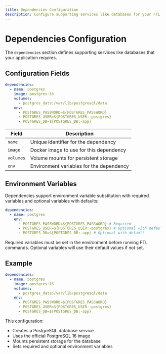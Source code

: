 ```yaml
---
title: Dependencies Configuration
description: Configure supporting services like databases for your FTL deployment
---
```


# Dependencies Configuration

The `dependencies` section defines supporting services like databases that your application requires.

## Configuration Fields

```yaml
dependencies:
  - name: postgres
    image: postgres:16
    volumes:
      - postgres_data:/var/lib/postgresql/data
    env:
      - POSTGRES_PASSWORD=${POSTGRES_PASSWORD}
      - POSTGRES_USER=${POSTGRES_USER:-postgres}
      - POSTGRES_DB=${POSTGRES_DB:-app}
```

| Field     | Description                              |
| --------- | ---------------------------------------- |
| `name`    | Unique identifier for the dependency     |
| `image`   | Docker image to use for this dependency  |
| `volumes` | Volume mounts for persistent storage     |
| `env`     | Environment variables for the dependency |

## Environment Variables

Dependencies support environment variable substitution with required variables and optional variables with defaults:

```yaml
dependencies:
  - name: postgres
    env:
      - POSTGRES_PASSWORD=${POSTGRES_PASSWORD} # Required
      - POSTGRES_USER=${POSTGRES_USER:-postgres} # Optional with default
      - POSTGRES_DB=${POSTGRES_DB:-app} # Optional with default
```

Required variables must be set in the environment before running FTL commands. Optional variables will use their default values if not set.

## Example

```yaml
dependencies:
  - name: postgres
    image: postgres:16
    volumes:
      - postgres_data:/var/lib/postgresql/data
    env:
      - POSTGRES_PASSWORD=${POSTGRES_PASSWORD}
      - POSTGRES_USER=${POSTGRES_USER:-postgres}
      - POSTGRES_DB=${POSTGRES_DB:-app}
```

This configuration:

- Creates a PostgreSQL database service
- Uses the official PostgreSQL 16 image
- Mounts persistent storage for the database
- Sets required and optional environment variables
